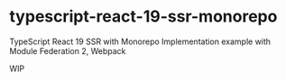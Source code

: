 # typescript-react-19-ssr-monorepo

TypeScript React 19 SSR with Monorepo Implementation example with Module Federation 2, Webpack

WIP